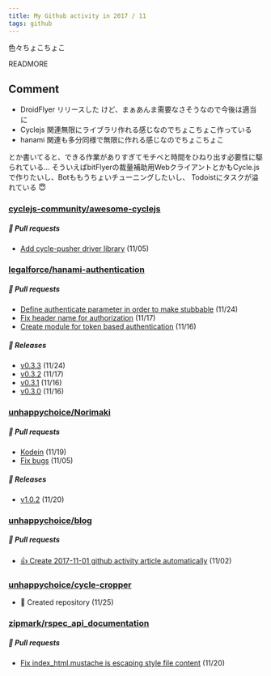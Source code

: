 ```yaml
---
title: My Github activity in 2017 / 11
tags: github
---
```


色々ちょこちょこ

READMORE

## Comment

- DroidFlyer リリースした けど、まぁあんま需要なさそうなので今後は適当に
- Cyclejs 関連無限にライブラリ作れる感じなのでちょこちょこ作っている
- hanami 関連も多分同様で無限に作れる感じなのでちょこちょこ

とか書いてると、できる作業がありすぎてモチベと時間をひねり出す必要性に駆られている...
そういえばbitFlyerの裁量補助用WebクライアントとかもCycle.jsで作りたいし、Botももうちょいチューニングしたいし、
Todoistにタスクが溢れている 😇

### [cyclejs-community/awesome-cyclejs](https://github.com/cyclejs-community/awesome-cyclejs)

##### 📁 Pull requests

- [Add cycle-pusher driver library](https://github.com/cyclejs-community/awesome-cyclejs/pull/100) (11/05)

### [legalforce/hanami-authentication](https://github.com/legalforce/hanami-authentication)

##### 📁 Pull requests

- [Define authenticate parameter in order to make stubbable](https://github.com/legalforce/hanami-authentication/pull/5) (11/24)
- [Fix header name for authorization](https://github.com/legalforce/hanami-authentication/pull/4) (11/17)
- [Create module for token based authentication](https://github.com/legalforce/hanami-authentication/pull/1) (11/16)

##### 🎉 Releases

- [v0.3.3](https://github.com/legalforce/hanami-authentication/releases/tag/v0.3.3) (11/24)
- [v0.3.2](https://github.com/legalforce/hanami-authentication/releases/tag/v0.3.2) (11/17)
- [v0.3.1](https://github.com/legalforce/hanami-authentication/releases/tag/v0.3.1) (11/16)
- [v0.3.0](https://github.com/legalforce/hanami-authentication/releases/tag/v0.3.0) (11/16)

### [unhappychoice/Norimaki](https://github.com/unhappychoice/Norimaki)

##### 📁 Pull requests

- [Kodein](https://github.com/unhappychoice/Norimaki/pull/27) (11/19)
- [Fix bugs](https://github.com/unhappychoice/Norimaki/pull/26) (11/05)

##### 🎉 Releases

- [v1.0.2](https://github.com/unhappychoice/Norimaki/releases/tag/v1.0.2) (11/20)

### [unhappychoice/blog](https://github.com/unhappychoice/blog)

##### 📁 Pull requests

- [:+1: Create 2017-11-01 github activity article automatically](https://github.com/unhappychoice/blog/pull/16) (11/02)

### [unhappychoice/cycle-cropper](https://github.com/unhappychoice/cycle-cropper)

- 🎉 Created repository (11/25)

### [zipmark/rspec_api_documentation](https://github.com/zipmark/rspec_api_documentation)

##### 📁 Pull requests

- [Fix index_html.mustache is escaping style file content](https://github.com/zipmark/rspec_api_documentation/pull/362) (11/20)
